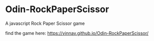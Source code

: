 # Odin-RockPaperScissor
A javascript Rock Paper Scissor game

find the game here: https://vinnav.github.io/Odin-RockPaperScissor/
